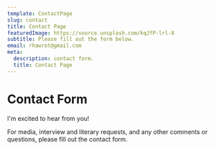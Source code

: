 ```yaml
---
template: ContactPage
slug: contact
title: Contact Page
featuredImage: https://source.unsplash.com/kqJfP-lrl-8
subtitle: Please fill out the form below.
email: rhawrot@gmail.com
meta:
  description: contact form.
  title: Contact Page
---
```


# Contact Form

I'm excited to hear from you!

For media, interview and literary requests, and any other comments or questions, please fill out the contact form.

<!-- This form is setup to use Netlify's form handling:

- the form action is set to the current absolute url: `action: '/contact/'`
- a name attribute is sent with the form's data `'form-name': 'Contact'`
- netlify data attributes are added to the form `data-netlify data-netlify-honeypot`

Find out more in the [Netlify Docs](https://www.netlify.com/docs/form-handling/). -->

